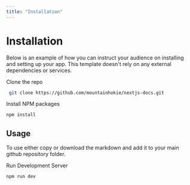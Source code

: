 ```yaml
---
title: "Installation"
---
```


# Installation

Below is an example of how you can instruct your audience on installing and setting up your app. This template doesn't rely on any external dependencies or services.

Clone the repo

```sh
 git clone https://github.com/mountainhokie/nextjs-docs.git
```

Install NPM packages

```sh
npm install
```

## Usage

To use either copy or download the markdown and add it to your main github repository folder.

Run Development Server

```sh
npm run dev
```

